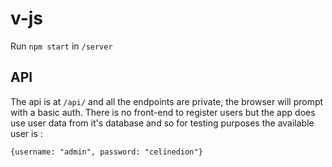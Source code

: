 # v-js

Run `npm start` in `/server`

## API

The api is at `/api/` and all the endpoints are private, the browser will prompt with a basic auth. There is no front-end to register users but the app does use user data from it's database and so for testing purposes the available user is :

`{username: "admin", password: "celinedion"}`
